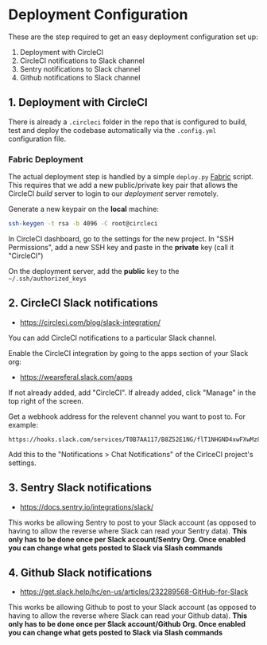 # Deployment Configuration

These are the step required to get an easy deployment configuration set up:

1. Deployment with CircleCI
2. CircleCI notifications to Slack channel
3. Sentry notifications to Slack channel
4. Github notifications to Slack channel

## 1. Deployment with CircleCI

There is already a `.circleci` folder in the repo that is configured to build, test and deploy the codebase automatically via the `.config.yml` configuration file.

### Fabric Deployment

The actual deployment step is handled by a simple `deploy.py` [Fabric](http://www.fabfile.org/) script. This requires that we add a new public/private key pair that allows the CircleCI *build* server to login to our *deployment* server remotely.

Generate a new keypair on the **local** machine:

```sh
ssh-keygen -t rsa -b 4096 -C root@circleci 
```

In CircleCI dashboard, go to the settings for the new project. In "SSH Permissions", add a new SSH key and paste in the **private** key (call it "CircleCI")

On the deployment server, add the **public** key to the `~/.ssh/authorized_keys`

## 2. CircleCI Slack notifications

- https://circleci.com/blog/slack-integration/

You can add CircleCI notifications to a particular Slack channel. 

Enable the CircleCI integration by going to the apps section of your Slack org:

- https://weareferal.slack.com/apps

If not already added, add "CircleCI". If already added, click "Manage" in the top right of the screen. 

Get a webhook address for the relevent channel you want to post to. For example: 

```
https://hooks.slack.com/services/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
```

Add this to the "Notifications > Chat Notifications" of the CirlceCI project's settings.  

## 3. Sentry Slack notifications

- https://docs.sentry.io/integrations/slack/

This works be allowing Sentry to post to your Slack account (as opposed to having to allow the reverse where Slack can read your Sentry data). __This only has to be done once per Slack account/Sentry Org. Once enabled you can change what gets posted to Slack via Slash commands__

## 4. Github Slack notifications

- https://get.slack.help/hc/en-us/articles/232289568-GitHub-for-Slack

This works be allowing Github to post to your Slack account (as opposed to having to allow the reverse where Slack can read your Github data). __This only has to be done once per Slack account/Github Org. Once enabled you can change what gets posted to Slack via Slash commands__
